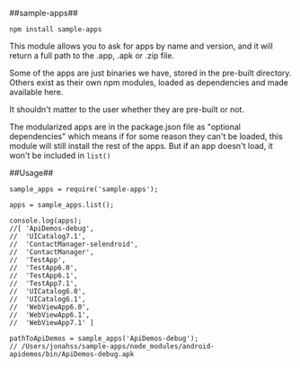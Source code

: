 ##sample-apps##

`npm install sample-apps`


This module allows you to ask for apps by name and version, and it will return a full path to the .app, .apk or .zip file.

Some of the apps are just binaries we have, stored in the pre-built directory.
Others exist as their own npm modules, loaded as dependencies and made available here.

It shouldn't matter to the user whether they are pre-built or not.

The modularized apps are in the package.json file as "optional dependencies" which means if for some reason they can't be loaded, this module will still install the rest of the apps.
But if an app doesn't load, it won't be included in `list()`

##Usage##

```
sample_apps = require('sample-apps');

apps = sample_apps.list();

console.log(apps);
//[ 'ApiDemos-debug',
//  'UICatalog7.1',
//  'ContactManager-selendroid',
//  'ContactManager',
//  'TestApp',
//  'TestApp6.0',
//  'TestApp6.1',
//  'TestApp7.1',
//  'UICatalog6.0',
//  'UICatalog6.1',
//  'WebViewApp6.0',
//  'WebViewApp6.1',
//  'WebViewApp7.1' ]

pathToApiDemos = sample_apps('ApiDemos-debug');
// /Users/jonahss/sample-apps/node_modules/android-apidemos/bin/ApiDemos-debug.apk
```
